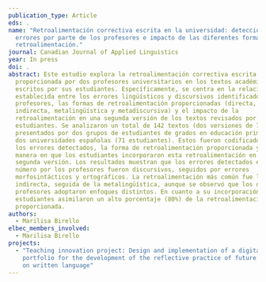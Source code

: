 ```yaml
---
publication_type: Article
eds: .
name: "Retroalimentación correctiva escrita en la universidad: detección de
  errores por parte de los profesores e impacto de las diferentes formas de
  retroalimentación."
journal: Canadian Journal of Applied Linguistics
year: In press
doi: .
abstract: Este estudio explora la retroalimentación correctiva escrita
  proporcionada por dos profesores universitarios en los textos académicos
  escritos por sus estudiantes. Específicamente, se centra en la relación
  establecida entre los errores lingüísticos y discursivos identificados por los
  profesores, las formas de retroalimentación proporcionadas (directa,
  indirecta, metalingüística y metadiscursiva) y el impacto de la
  retroalimentación en una segunda versión de los textos revisados por los
  estudiantes. Se analizaron un total de 142 textos (dos versiones de 71 textos)
  presentados por dos grupos de estudiantes de grados en educación primaria de
  dos universidades españolas (71 estudiantes). Estos fueron codificados según
  los errores detectados, la forma de retroalimentación proporcionada y la
  manera en que los estudiantes incorporaron esta retroalimentación en una
  segunda versión. Los resultados muestran que los errores detectados en mayor
  número por los profesores fueron discursivos, seguidos por errores
  morfosintácticos y ortográficos. La retroalimentación más común fue la
  indirecta, seguida de la metalingüística, aunque se observó que los dos
  profesores adoptaron enfoques distintos. En cuanto a su incorporación, los
  estudiantes asimilaron un alto porcentaje (80%) de la retroalimentación
  proporcionada.
authors:
  - Marilisa Birello
elbec_members_involved:
  - Marilisa Birello
projects:
  - "Teaching innovation project: Design and implementation of a digital
    portfolio for the development of the reflective practice of future teachers
    on written language"
---
```

